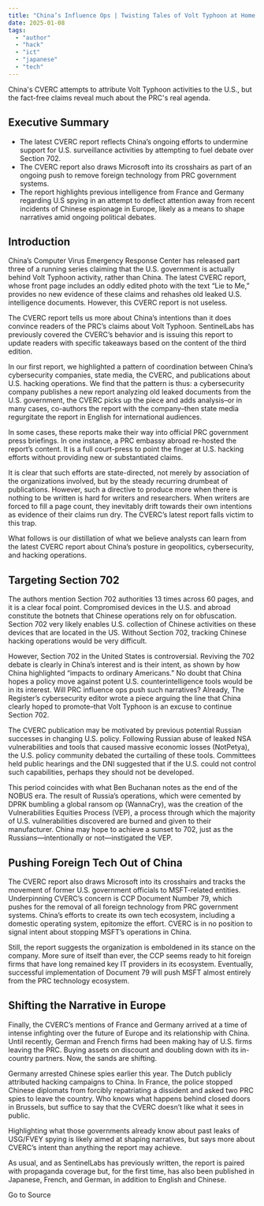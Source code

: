```yaml
---
title: "China’s Influence Ops | Twisting Tales of Volt Typhoon at Home and Abroad"
date: 2025-01-08
tags: 
  - "author"
  - "hack"
  - "ict"
  - "japanese"
  - "tech"
---
```


China's CVERC attempts to attribute Volt Typhoon activities to the U.S., but the fact-free claims reveal much about the PRC's real agenda.

## Executive Summary

- The latest CVERC report reflects China’s ongoing efforts to undermine support for U.S. surveillance activities by attempting to fuel debate over Section 702.
- The CVERC report also draws Microsoft into its crosshairs as part of an ongoing push to remove foreign technology from PRC government systems.
- The report highlights previous intelligence from France and Germany regarding U.S spying in an attempt to deflect attention away from recent incidents of Chinese espionage in Europe, likely as a means to shape narratives amid ongoing political debates.

## Introduction

China’s Computer Virus Emergency Response Center has released part three of a running series claiming that the U.S. government is actually behind Volt Typhoon activity, rather than China. The latest CVERC report, whose front page includes an oddly edited photo with the text “Lie to Me,” provides no new evidence of these claims and rehashes old leaked U.S. intelligence documents. However, this CVERC report is not useless.

The CVERC report tells us more about China’s intentions than it does convince readers of the PRC’s claims about Volt Typhoon. SentinelLabs has previously covered the CVERC’s behavior and is issuing this report to update readers with specific takeaways based on the content of the third edition.

In our first report, we highlighted a pattern of coordination between China’s cybersecurity companies, state media, the CVERC, and publications about U.S. hacking operations. We find that the pattern is thus: a cybersecurity company publishes a new report analyzing old leaked documents from the U.S. government, the CVERC picks up the piece and adds analysis–or in many cases, co-authors the report with the company–then state media regurgitate the report in English for international audiences.

In some cases, these reports make their way into official PRC government press briefings. In one instance, a PRC embassy abroad re-hosted the report’s content. It is a full court-press to point the finger at U.S. hacking efforts without providing new or substantiated claims.

It is clear that such efforts are state-directed, not merely by association of the organizations involved, but by the steady recurring drumbeat of publications. However, such a directive to produce more when there is nothing to be written is hard for writers and researchers. When writers are forced to fill a page count, they inevitably drift towards their own intentions as evidence of their claims run dry. The CVERC’s latest report falls victim to this trap.

What follows is our distillation of what we believe analysts can learn from the latest CVERC report about China’s posture in geopolitics, cybersecurity, and hacking operations.

## Targeting Section 702

The authors mention Section 702 authorities 13 times across 60 pages, and it is a clear focal point. Compromised devices in the U.S. and abroad constitute the botnets that Chinese operations rely on for obfuscation. Section 702 very likely enables U.S. collection of Chinese activities on these devices that are located in the US. Without Section 702, tracking Chinese hacking operations would be very difficult.

However, Section 702 in the United States is controversial. Reviving the 702 debate is clearly in China’s interest and is their intent, as shown by how China highlighted “impacts to ordinary Americans.” No doubt that China hopes a policy move against potent U.S. counterintelligence tools would be in its interest. Will PRC influence ops push such narratives? Already, The Register’s cybersecurity editor wrote a piece arguing the line that China clearly hoped to promote–that Volt Typhoon is an excuse to continue Section 702.

The CVERC publication may be motivated by previous potential Russian successes in changing U.S. policy. Following Russian abuse of leaked NSA vulnerabilities and tools that caused massive economic losses (NotPetya), the U.S. policy community debated the curtailing of these tools. Committees held public hearings and the DNI suggested that if the U.S. could not control such capabilities, perhaps they should not be developed.

This period coincides with what Ben Buchanan notes as the end of the NOBUS era. The result of Russia’s operations, which were cemented by DPRK bumbling a global ransom op (WannaCry), was the creation of the Vulnerabilities Equities Process (VEP), a process through which the majority of U.S. vulnerabilities discovered are burned and given to their manufacturer. China may hope to achieve a sunset to 702, just as the Russians—intentionally or not—instigated the VEP.

## Pushing Foreign Tech Out of China

The CVERC report also draws Microsoft into its crosshairs and tracks the movement of former U.S. government officials to MSFT-related entities. Underpinning CVERC’s concern is CCP Document Number 79, which pushes for the removal of all foreign technology from PRC government systems. China’s efforts to create its own tech ecosystem, including a domestic operating system, epitomize the effort. CVERC is in no position to signal intent about stopping MSFT’s operations in China.

Still, the report suggests the organization is emboldened in its stance on the company. More sure of itself than ever, the CCP seems ready to hit foreign firms that have long remained key IT providers in its ecosystem. Eventually, successful implementation of Document 79 will push MSFT almost entirely from the PRC technology ecosystem.

## Shifting the Narrative in Europe

Finally, the CVERC’s mentions of France and Germany arrived at a time of intense infighting over the future of Europe and its relationship with China. Until recently, German and French firms had been making hay of U.S. firms leaving the PRC. Buying assets on discount and doubling down with its in-country partners. Now, the sands are shifting.

Germany arrested Chinese spies earlier this year. The Dutch publicly attributed hacking campaigns to China. In France, the police stopped Chinese diplomats from forcibly repatriating a dissident and asked two PRC spies to leave the country. Who knows what happens behind closed doors in Brussels, but suffice to say that the CVERC doesn’t like what it sees in public.

Highlighting what those governments already know about past leaks of USG/FVEY spying is likely aimed at shaping narratives, but says more about CVERC’s intent than anything the report may achieve.

As usual, and as SentinelLabs has previously written, the report is paired with propaganda coverage but, for the first time, has also been published in Japanese, French, and German, in addition to English and Chinese.

Go to Source
